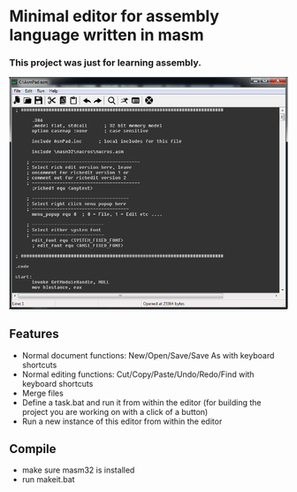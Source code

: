 # Minimal editor for assembly language written in masm

### This project was just for learning assembly.

![Alt text](readme/screenshot1.png?raw=true "")

## Features
- Normal document functions: New/Open/Save/Save As with keyboard shortcuts
- Normal editing functions: Cut/Copy/Paste/Undo/Redo/Find with keyboard shortcuts
- Merge files
- Define a task.bat and run it from within the editor (for building the project you are working on with a click of a button)
- Run a new instance of this editor from within the editor

## Compile
- make sure masm32 is installed
- run makeit.bat
